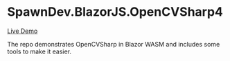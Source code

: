 # SpawnDev.BlazorJS.OpenCVSharp4

[Live Demo](https://lostbeard.github.io/SpawnDev.BlazorJS.OpenCVSharp4/)

The repo demonstrates OpenCVSharp in Blazor WASM and includes some tools to make it easier.
